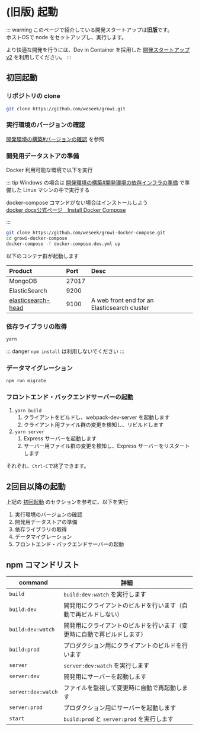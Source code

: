 # (旧版) 起動

::: warning
このページで紹介している開発スタートアップは**旧版**です。  
ホストOSで node をセットアップし、実行します。

より快適な開発を行うには、Dev in Container を採用した [開発スタートアップ v2](../startup-v2/dev-env.md) を利用してください。
:::

## 初回起動

### リポジトリの clone

``` bash
git clone https://github.com/weseek/growi.git
```

### 実行環境のバージョンの確認

[開発環境の構築#バージョンの確認](dev-env.md#バージョンの確認) を参照

### 開発用データストアの準備

Docker 利用可能な環境で以下を実行

::: tip
Windows の場合は [開発環境の構築#開発環境の依存インフラの準備](dev-env.md#開発環境の依存インフラの準備) で準備した Linux マシンの中で実行する

docker-compose コマンドがない場合はインストールしよう  
[docker docs公式ページ　Install Docker Compose](https://docs.docker.com/compose/install/)

:::

``` bash
git clone https://github.com/weseek/growi-docker-compose.git
cd growi-docker-compose
docker-compose -f docker-compose.dev.yml up
```

以下のコンテナ群が起動します

| Product | Port | Desc |
| :--- | :--- | :--- |
| MongoDB | 27017 |  |
| ElasticSearch | 9200 |  |
| [elasticsearch-head](https://github.com/mobz/elasticsearch-head) | 9100 | A web front end for an Elasticsearch cluster |

### 依存ライブラリの取得

``` bash
yarn
```

::: danger
`npm install` は利用しないでください
:::

### データマイグレーション

``` bash
npm run migrate
```

### フロントエンド・バックエンドサーバーの起動

1. `yarn build`
   1. クライアントをビルドし、webpack-dev-server を起動します
   2. クライアント用ファイル群の変更を検知し、リビルドします
2. `yarn server`
   1. Express サーバーを起動します
   2. サーバー用ファイル群の変更を検知し、Express サーバーをリスタートします

それぞれ、`Ctrl-C`で終了できます。

## 2回目以降の起動

上記の [初回起動](#初回起動) のセクションを参考に、以下を実行

1. 実行環境のバージョンの確認
2. 開発用データストアの準備
3. 依存ライブラリの取得
4. データマイグレーション
5. フロントエンド・バックエンドサーバーの起動

## npm コマンドリスト

|command|詳細|
|--|--|
|`build`|`build:dev:watch` を実行します|
|`build:dev`|開発用にクライアントのビルドを行います（自動で再ビルドしない）|
|`build:dev:watch`|開発用にクライアントのビルドを行います（変更時に自動で再ビルドします）|
|`build:prod`|プロダクション用にクライアントのビルドを行います|
|`server`|`server:dev:watch` を実行します|
|`server:dev`|開発用にサーバーを起動します|
|`server:dev:watch`|ファイルを監視して変更時に自動で再起動します|
|`server:prod`|プロダクション用にサーバーを起動します|
|`start`|`build:prod` と `server:prod` を実行します|
